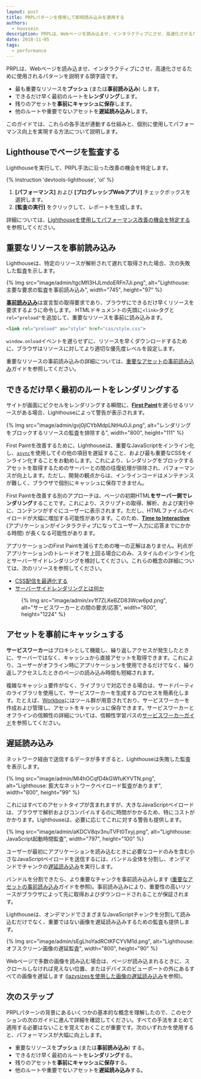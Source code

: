 ```yaml
---
layout: post
title: PRPLパターンを使用して即時読み込みを適用する
authors:
  - houssein
description: PRPLは、Webページを読み込ませ、インタラクティブにさせ、高速化させるために使用されるパターンを説明する頭字語です。このガイドでは、これらの各手法が連動する仕組みと、個別に使用してパフォーマンス向上を実現する方法について説明します。
date: 2018-11-05
tags:
  - performance
---
```


PRPLは、Webページを読み込ませ、インタラクティブにさせ、高速化させるために使用されるパターンを説明する頭字語です。

- 最も重要なリソースを**プッシュ** (または**事前読み込み**) します。
- できるだけ早く最初のルートを**レンダリング**します。
- 残りのアセットを**事前にキャッシュに保存**します。
- 他のルートや重要でないアセットを**遅延読み込み**します。

このガイドでは、これらの各手法が連動する仕組みと、個別に使用してパフォーマンス向上を実現する方法について説明します。

## Lighthouseでページを監査する

Lighthouseを実行して、PRPL手法に沿った改善の機会を特定します。

{% Instruction 'devtools-lighthouse', 'ol' %}

1. **[パフォーマンス]** および **[プログレッシブWebアプリ]** チェックボックスを選択します。
2. **[監査の実行]** をクリックして、レポートを生成します。

詳細については、[Lighthouseを使用してパフォーマンス改善の機会を特定する](/discover-performance-opportunities-with-lighthouse)を参照してください。

## 重要なリソースを事前読み込み

Lighthouseは、特定のリソースが解析されて遅れて取得された場合、次の失敗した監査を示します。

{% Img src="image/admin/tgcMfl3HJLmdoERFn7Ji.png", alt="Lighthouse: 主要な要求の監査を事前読み込み", width="745", height="97" %}

[**事前読み込み**](https://developer.mozilla.org/docs/Web/HTML/Preloading_content)は宣言型の取得要求であり、ブラウザにできるだけ早くリソースを要求するように命令します。 HTMLドキュメントの先頭に`<link>`タグと`rel="preload"`を追加して、重要なリソースを事前に読み込みます。

```html
<link rel="preload" as="style" href="css/style.css">
```

`window.onload`イベントを遅らせずに、リソースを早くダウンロードするために、ブラウザはリソースに対してより適切な優先度レベルを設定します。

重要なリソースの事前読み込みの詳細については、[重要なアセットの事前読み込み](/preload-critical-assets)ガイドを参照してください。

## できるだけ早く最初のルートをレンダリングする

サイトが画面にピクセルをレンダリングする瞬間に、[**First Paint**](https://developers.google.com/web/fundamentals/performance/user-centric-performance-metrics#first_paint_and_first_contentful_paint)を遅らせるリソースがある場合、Lighthouseによって警告が表示されます。

{% Img src="image/admin/gvj0jlCYbMdpLNtHu0Ji.png", alt="レンダリングをブロックするリソースの監査を排除する", width="800", height="111" %}

First Paintを改善するために、Lighthouseは、重要なJavaScriptをインライン化し、[`async`](https://developers.google.com/web/fundamentals/performance/critical-rendering-path/adding-interactivity-with-javascript)を使用してその他の項目を遅延すること、および最も重要なCSSをインライン化することをお勧めします。これにより、レンダリングをブロックするアセットを取得するためのサーバーとの間の往復処理が排除され、パフォーマンスが向上します。ただし、開発の観点からは、インラインコードはメンテナンスが難しく、ブラウザで個別にキャッシュに保存できません。

First Paintを改善する別のアプローチは、ページの初期HTML**をサーバー側でレンダリング**することです。これにより、スクリプトの取得、解析、および実行中に、コンテンツがすぐにユーザーに表示されます。ただし、HTMLファイルのペイロードが大幅に増加する可能性があります。このため、[**Time to Interactive**](/interactive) (アプリケーションがインタラクティブになってユーザー入力に応答までにかかる時間) が長くなる可能性があります。

アプリケーションのFirst Paintを減らすための唯一の正解はありません。利点がアプリケーションのトレードオフを上回る場合にのみ、スタイルのインライン化とサーバーサイドレンダリングを検討してください。これらの概念の詳細については、次のリソースを参照してください。

- [CSS配信を最適化する](https://developers.google.com/speed/docs/insights/OptimizeCSSDelivery)
- [サーバーサイドレンダリングとは何か](https://www.youtube.com/watch?v=GQzn7XRdzxY)

<figure data-float="right">{% Img src="image/admin/xv1f7ZLKeBZD83Wcw6pd.png", alt="サービスワーカーとの間の要求/応答", width="800", height="1224" %}</figure>

## アセットを事前にキャッシュする

**サービスワーカー**はプロキシとして機能し、繰り返しアクセスが発生したときに、サーバーではなく、キャッシュから直接アセットを取得できます。これにより、ユーザーがオフライン時にアプリケーションを使用できるだけでなく、繰り返しアクセスしたときのページの読み込み時間も短縮されます。

複雑なキャッシュ要件がなく、ライブラリで対応できる場合は、サードパーティのライブラリを使用して、サービスワーカーを生成するプロセスを簡素化します。たとえば、[Workbox](/workbox)にはツール群が用意されており、サービスワーカーを作成および管理し、アセットをキャッシュに保存できます。サービスワーカーとオフラインの信頼性の詳細については、信頼性学習パスの[サービスワーカーガイド](/service-workers-cache-storage)を参照してください。

## 遅延読み込み

ネットワーク経由で送信するデータが多すぎると、Lighthouseは失敗した監査を表示します。

{% Img src="image/admin/Ml4hOCqfD4kGWfuKYVTN.png", alt="Lighthouse: 膨大なネットワークペイロード監査があります", width="800", height="99" %}

これにはすべてのアセットタイプが含まれますが、大きなJavaScriptペイロードは、ブラウザで解析およびコンパイルするのに時間がかかるため、特にコストがかかります。Lighthouseは、必要に応じてこれに対する警告も提供します。

{% Img src="image/admin/aKDCV8qv3nuTVFt0Txyj.png", alt="Lighthouse: JavaScript起動時間監査", width="797", height="100" %}

ユーザーが最初にアプリケーションを読み込むときに必要なコードのみを含む小さなJavaScriptペイロードを送信するには、バンドル全体を分割し、オンデマンドでチャンクの[遅延読み込み](/reduce-javascript-payloads-with-code-splitting)を実行します。

バンドルを分割できたら、より重要なチャンクを事前読み込みします ([重要なアセットの事前読み込み](/preload-critical-assets)ガイドを参照)。事前読み込みにより、重要性の高いリソースがブラウザによって先に取得およびダウンロードされることが保証されます。

Lighthouseは、オンデマンドでさまざまなJavaScriptチャンクを分割して読み込むだけでなく、重要ではない画像を遅延読み込みするための監査も提供します。

{% Img src="image/admin/sEgLhoYadRCtKFCYVM1d.png", alt="Lighthouse: オフスクリーン画像の遅延監査", width="800", height="90" %}

Webページで多数の画像を読み込む場合は、ページが読み込まれるときに、スクロールしなければ見えない位置、またはデバイスのビューポートの外にあるすべての画像を遅延します ([lazysizesを使用した画像の遅延読み込み](/use-lazysizes-to-lazyload-images)を参照)。

## 次のステップ

PRPLパターンの背景にあるいくつかの基本的な概念を理解したので、このセクションの次のガイドに進んで詳細を確認してください。すべての手法をまとめて適用する必要はないことを覚えておくことが重要です。次のいずれかを使用すると、パフォーマンスが大幅に向上します。

- 重要なリソースを**プッシュ** (または**事前読み込み**) する。
- できるだけ早く最初のルートを**レンダリング**する。
- 残りのアセットを**事前にキャッシュに保存**する。
- 他のルートや重要でないアセットを**遅延読み込み**する。
